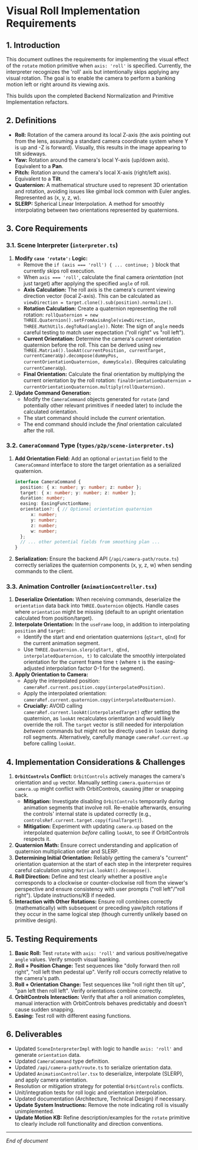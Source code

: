 # Visual Roll Implementation Requirements

## 1. Introduction

This document outlines the requirements for implementing the visual effect of the `rotate` motion primitive when `axis: 'roll'` is specified. Currently, the interpreter recognizes the 'roll' axis but intentionally skips applying any visual rotation. The goal is to enable the camera to perform a banking motion left or right around its viewing axis.

This builds upon the completed Backend Normalization and Primitive Implementation refactors.

## 2. Definitions

-   **Roll:** Rotation of the camera around its local Z-axis (the axis pointing out from the lens, assuming a standard camera coordinate system where Y is up and -Z is forward). Visually, this results in the image appearing to tilt sideways.
-   **Yaw:** Rotation around the camera's local Y-axis (up/down axis). Equivalent to a **Pan**.
-   **Pitch:** Rotation around the camera's local X-axis (right/left axis). Equivalent to a **Tilt**.
-   **Quaternion:** A mathematical structure used to represent 3D orientation and rotation, avoiding issues like gimbal lock common with Euler angles. Represented as (x, y, z, w).
-   **SLERP:** Spherical Linear Interpolation. A method for smoothly interpolating between two orientations represented by quaternions.

## 3. Core Requirements

### 3.1. Scene Interpreter (`interpreter.ts`)

1.  **Modify `case 'rotate':` Logic:**
    *   Remove the `if (axis === 'roll') { ... continue; }` block that currently skips roll execution.
    *   When `axis === 'roll'`, calculate the final camera *orientation* (not just target) after applying the specified `angle` of roll.
    *   **Axis Calculation:** The roll axis is the camera's current viewing direction vector (local Z-axis). This can be calculated as `viewDirection = target.clone().sub(position).normalize()`.
    *   **Rotation Calculation:** Create a quaternion representing the roll rotation: `rollQuaternion = new THREE.Quaternion().setFromAxisAngle(viewDirection, THREE.MathUtils.degToRad(angle))`. Note: The sign of `angle` needs careful testing to match user expectation ("roll right" vs "roll left").
    *   **Current Orientation:** Determine the camera's *current* orientation quaternion before the roll. This can be derived using `new THREE.Matrix4().lookAt(currentPosition, currentTarget, currentCameraUp).decompose(dummyPos, currentOrientationQuaternion, dummyScale)`. (Requires calculating `currentCameraUp`).
    *   **Final Orientation:** Calculate the final orientation by multiplying the current orientation by the roll rotation: `finalOrientationQuaternion = currentOrientationQuaternion.multiply(rollQuaternion)`.
2.  **Update Command Generation:**
    *   Modify the `CameraCommand` objects generated for `rotate` (and potentially other relevant primitives if needed later) to include the calculated orientation.
    *   The start command should include the *current* orientation.
    *   The end command should include the *final* orientation calculated after the roll.

### 3.2. `CameraCommand` Type (`types/p2p/scene-interpreter.ts`)

1.  **Add Orientation Field:** Add an optional `orientation` field to the `CameraCommand` interface to store the target orientation as a serialized quaternion.
    ```typescript
    interface CameraCommand {
      position: { x: number; y: number; z: number };
      target: { x: number; y: number; z: number };
      duration: number;
      easing: EasingFunctionName;
      orientation?: { // Optional orientation quaternion
          x: number;
          y: number;
          z: number;
          w: number;
      };
      // ... other potential fields from smoothing plan ...
    }
    ```
2.  **Serialization:** Ensure the backend API (`/api/camera-path/route.ts`) correctly serializes the quaternion components (x, y, z, w) when sending commands to the client.

### 3.3. Animation Controller (`AnimationController.tsx`)

1.  **Deserialize Orientation:** When receiving commands, deserialize the `orientation` data back into `THREE.Quaternion` objects. Handle cases where `orientation` might be missing (default to an upright orientation calculated from position/target).
2.  **Interpolate Orientation:** In the `useFrame` loop, in addition to interpolating `position` and `target`:
    *   Identify the start and end orientation quaternions (`qStart`, `qEnd`) for the current animation segment.
    *   Use `THREE.Quaternion.slerp(qStart, qEnd, interpolatedQuaternion, t)` to calculate the smoothly interpolated orientation for the current frame time `t` (where `t` is the easing-adjusted interpolation factor 0-1 for the segment).
3.  **Apply Orientation to Camera:**
    *   Apply the interpolated position: `cameraRef.current.position.copy(interpolatedPosition)`.
    *   Apply the interpolated orientation: `cameraRef.current.quaternion.copy(interpolatedQuaternion)`.
    *   **Crucially:** AVOID calling `cameraRef.current.lookAt(interpolatedTarget)` *after* setting the quaternion, as `lookAt` recalculates orientation and would likely override the roll. The `target` vector is still needed for interpolation *between* commands but might not be directly used in `lookAt` during roll segments. Alternatively, carefully manage `cameraRef.current.up` before calling `lookAt`.

## 4. Implementation Considerations & Challenges

1.  **`OrbitControls` Conflict:** `OrbitControls` actively manages the camera's orientation and `up` vector. Manually setting `camera.quaternion` or `camera.up` might conflict with OrbitControls, causing jitter or snapping back.
    *   **Mitigation:** Investigate disabling `OrbitControls` temporarily during animation segments that involve roll. Re-enable afterwards, ensuring the controls' internal state is updated correctly (e.g., `controlsRef.current.target.copy(finalTarget)`).
    *   **Mitigation:** Experiment with updating `camera.up` based on the interpolated quaternion *before* calling `lookAt`, to see if OrbitControls respects it.
2.  **Quaternion Math:** Ensure correct understanding and application of quaternion multiplication order and SLERP.
3.  **Determining Initial Orientation:** Reliably getting the camera's "current" orientation quaternion at the start of each step in the interpreter requires careful calculation using `Matrix4.lookAt().decompose()`.
4.  **Roll Direction:** Define and test clearly whether a positive `angle` corresponds to a clockwise or counter-clockwise roll from the viewer's perspective and ensure consistency with user prompts ("roll left"/"roll right"). Update instructions/KB if needed.
5.  **Interaction with Other Rotations:** Ensure roll combines correctly (mathematically) with subsequent or preceding yaw/pitch rotations if they occur in the same logical step (though currently unlikely based on primitive design).

## 5. Testing Requirements

1.  **Basic Roll:** Test `rotate` with `axis: 'roll'` and various positive/negative `angle` values. Verify smooth visual banking.
2.  **Roll + Position Change:** Test sequences like "dolly forward then roll right", "roll left then pedestal up". Verify roll occurs correctly relative to the camera's path.
3.  **Roll + Orientation Change:** Test sequences like "roll right then tilt up", "pan left then roll left". Verify orientations combine correctly.
4.  **OrbitControls Interaction:** Verify that after a roll animation completes, manual interaction with OrbitControls behaves predictably and doesn't cause sudden snapping.
5.  **Easing:** Test roll with different easing functions.

## 6. Deliverables

-   Updated `SceneInterpreterImpl` with logic to handle `axis: 'roll'` and generate `orientation` data.
-   Updated `CameraCommand` type definition.
-   Updated `/api/camera-path/route.ts` to serialize orientation data.
-   Updated `AnimationController.tsx` to deserialize, interpolate (SLERP), and apply camera orientation.
-   Resolution or mitigation strategy for potential `OrbitControls` conflicts.
-   Unit/integration tests for roll logic and orientation interpolation.
-   Updated documentation (Architecture, Technical Design) if necessary.
-   **Update System Instructions:** Remove the note indicating roll is visually unimplemented.
-   **Update Motion KB:** Refine description/examples for the `rotate` primitive to clearly include roll functionality and direction conventions.

---
_End of document_ 